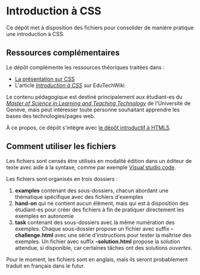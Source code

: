 # Introduction à CSS

Ce dépôt met à disposition des fichiers pour consolider de manière pratique une introduction à CSS.

## Ressources complémentaires

Le dépôt complémente les ressources théoriques traitées dans :

- [La présentation sur CSS](https://mafritz.ch/slides/fr/intro-css/#/)
- L'article [_Introduction à CSS_](https://edutechwiki.unige.ch/fr/Introduction_%C3%A0_CSS) sur EduTechWiki

Le contenu pédagogique est destiné principalement aux étudiant-es du [_Master of Science in Learning and Teaching Technology_](https://tecfa.unige.ch/maltt/) de l'Université de Genève, mais peut intéresser toute personne souhaitant apprendre les bases des technologies/pages web.

À ce propos, ce dépôt s'intègre avec [le dépôt introductif à HTML5](https://github.com/MALTT-STIC/minit-html5-essentials).

## Comment utiliser les fichiers

Les fichiers sont censés être utilisés en modalité édition dans un éditeur de texte avec aide à la syntaxe, comme par exemple [Visual studio code](https://edutechwiki.unige.ch/fr/Visual_studio_code).

Les fichiers sont organisés en trois dossiers :

1. **examples** contenant des sous-dossiers, chacun abordant une thématique spécifique avec des fichiers d'exemples
2. **hand-on** qui ne contient aucun élément, mais qui est à disposition des étudiant-es pour créer des fichiers à fin de pratiquer directement les exemples en autonomie
3. **task** contenant des sous-dossiers avec la même numération des exemples. Chaque sous-dossier propose un fichier avec suffix **-challenge.html** avec une série d'instructions pour tester la maîtrise des exemples. Un fichier avec suffix **-solution.html** propose la solution attendue, si disponible, car certaines tâches ont des solutions _ouvertes_.

Pour le moment, les fichiers sont en anglais, mais ils seront probablement traduit en français dans le futur.
